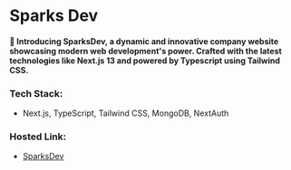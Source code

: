 # Sparks Dev

 #### 🌟 Introducing SparksDev, a dynamic and innovative company website showcasing modern web development's power. Crafted with the latest technologies like Next.js 13 and powered by Typescript using Tailwind CSS.

### Tech Stack:
* Next.js, TypeScript, Tailwind CSS, MongoDB, NextAuth

### Hosted Link:
* [SparksDev](https://sparks-dev.vercel.app)
